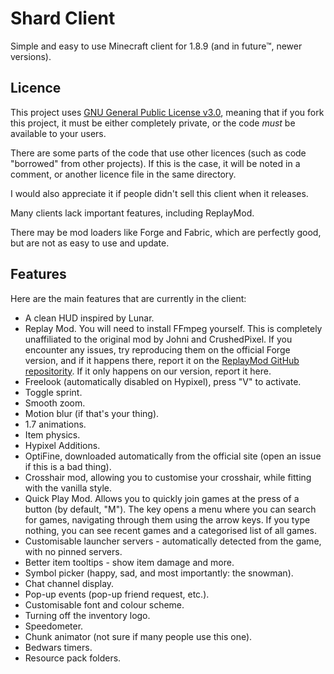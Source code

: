 # Shard Client



Simple and easy to use Minecraft client for 1.8.9 (and in future™, newer versions).

## Licence
This project uses [GNU General Public License v3.0](LICENSE), meaning that if you fork this project, it must be either completely private, or the code *must* be available to your users.

There are some parts of the code that use other licences (such as code "borrowed" from other projects). If this is the case, it will be noted in a comment, or another licence file in the same directory.

I would also appreciate it if people didn't sell this client when it releases.


Many clients lack important features, including ReplayMod.

There may be mod loaders like Forge and Fabric, which are perfectly good, but are not as easy to use and update.

## Features

Here are the main features that are currently in the client:

- A clean HUD inspired by Lunar.
- Replay Mod. You will need to install FFmpeg yourself. This is completely unaffiliated to the original mod by Johni and CrushedPixel. If you encounter any issues, try reproducing them on the official Forge version, and if it happens there, report it on the [ReplayMod GitHub repositority](https://github.com/ReplayMod/ReplayMod). If it only happens on our version, report it here.
- Freelook (automatically disabled on Hypixel), press "V" to activate.
- Toggle sprint.
- Smooth zoom.
- Motion blur (if that's your thing).
- 1.7 animations.
- Item physics.
- Hypixel Additions.
- OptiFine, downloaded automatically from the official site (open an issue if this is a bad thing).
- Crosshair mod, allowing you to customise your crosshair, while fitting with the vanilla style.
- Quick Play Mod. Allows you to quickly join games at the press of a button (by default, "M"). The key opens a menu where you can search for games, navigating through them using the arrow keys. If you type nothing, you can see recent games and a categorised list of all games.
- Customisable launcher servers - automatically detected from the game, with no pinned servers.
- Better item tooltips - show item damage and more.
- Symbol picker (happy, sad, and most importantly: the snowman).
- Chat channel display.
- Pop-up events (pop-up friend request, etc.).
- Customisable font and colour scheme.
- Turning off the inventory logo.
- Speedometer.
- Chunk animator (not sure if many people use this one).
- Bedwars timers.
- Resource pack folders.
